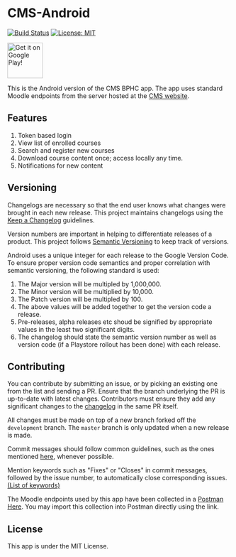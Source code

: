 # CMS-Android
[![Build Status](https://travis-ci.org/crux-bphc/CMS-Android.svg?branch=development)](https://travis-ci.org/crux-bphc/CMS-Android)
[![License: MIT](https://img.shields.io/badge/License-MIT-yellow.svg)](https://opensource.org/licenses/MIT)

<a href ="https://play.google.com/store/apps/details?id=crux.bphc.cms" target="_blank"><img src="google_play_badge.svg" alt="Get it on Google Play!" height="80"/></a>

This is the Android version of the CMS BPHC app. The app uses standard Moodle endpoints from the server hosted at the [CMS website](https://td.bits-hyderabad.ac.in/moodle/).

## Features
1. Token based login
2. View list of enrolled courses
3. Search and register new courses
4. Download course content once; access locally any time.
5. Notifications for new content

## Versioning
Changelogs are necessary so that the end user knows what changes were brought in each new release. This project maintains changelogs using the [Keep a Changelog](https://keepachangelog.com/en/1.0.0/) guidelines.

Version numbers are important in helping to differentiate releases of a product. This project follows [Semantic Versioning](https://semver.org/) to keep track of versions.

Android uses a unique integer for each release to the Google Version Code. To ensure proper version code semantics and proper correlation with semantic versioning, the following standard is used:

1. The Major version will be multipled by 1,000,000.
2. The Minor version will be multiplied by 10,000.
3. The Patch version will be multipled by 100.
4. The above values will be added together to get the version code a release.
5. Pre-releases, alpha releases etc shoud be signified by appropriate values in the least two significant digits.
6. The changelog should state the semantic version number as well as version code (if a Playstore rollout has been done) with each release.

## Contributing
You can contribute by submitting an issue, or by picking an existing one from the list and sending a PR. Ensure that the branch underlying the PR is up-to-date with latest changes. Contributors must ensure they add any significant changes to the [changelog](CHANGELOG.md) in the same PR itself.

All changes must be made on top of a new branch forked off the `development` branch. The `master` branch is only updated when a new release is made.

Commit messages should follow common guidelines, such as the ones mentioned [here](https://chris.beams.io/posts/git-commit/), whenever possible.

Mention keywords such as "Fixes" or "Closes" in commit messages, followed by the issue number, to automatically close corresponding issues. [(List of keywords)](https://help.github.com/articles/closing-issues-using-keywords/)

The Moodle endpoints used by this app have been collected in a [Postman](https://getpostman.com") [Here](https://www.getpostman.com/collections/e2c0439f144f7d3f60ed). You may import this collection into Postman directly using the link. 

## License
This app is under the MIT License.
